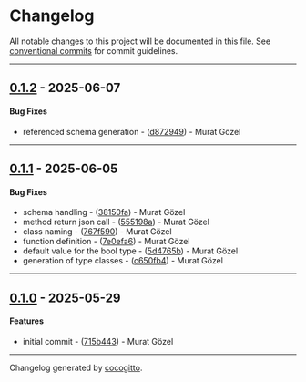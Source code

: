 # Changelog
All notable changes to this project will be documented in this file. See [conventional commits](https://www.conventionalcommits.org/) for commit guidelines.

- - -
## [0.1.2](https://github.com/harboorio/sdk-ops/compare/d8729494540e4888bfa6e694656bad2bfd5ca707..0.1.2) - 2025-06-07
#### Bug Fixes
- referenced schema generation - ([d872949](https://github.com/harboorio/sdk-ops/commit/d8729494540e4888bfa6e694656bad2bfd5ca707)) - Murat Gözel

- - -

## [0.1.1](https://github.com/harboorio/sdk-ops/compare/c650fb412ad876d0673072cde51a4091adae2d19..0.1.1) - 2025-06-05
#### Bug Fixes
- schema handling - ([38150fa](https://github.com/harboorio/sdk-ops/commit/38150fa23e36e91abb97973c8e5bc3eae688731d)) - Murat Gözel
- method return json call - ([555198a](https://github.com/harboorio/sdk-ops/commit/555198a0777fd845b84f33f15951dbe8a8ad392a)) - Murat Gözel
- class naming - ([767f590](https://github.com/harboorio/sdk-ops/commit/767f590948b2bc2ce1083e4ff2688f91da27cb2b)) - Murat Gözel
- function definition - ([7e0efa6](https://github.com/harboorio/sdk-ops/commit/7e0efa67e066532f3416573a231f09206f7dd283)) - Murat Gözel
- default value for the bool type - ([5d4765b](https://github.com/harboorio/sdk-ops/commit/5d4765b1375a70645573a96e5c6d2397bdbcced0)) - Murat Gözel
- generation of type classes - ([c650fb4](https://github.com/harboorio/sdk-ops/commit/c650fb412ad876d0673072cde51a4091adae2d19)) - Murat Gözel

- - -

## [0.1.0](https://github.com/harboorio/sdk-ops/compare/715b443b7be2a687a9bbf66326ef75de9f7ecc73..0.1.0) - 2025-05-29
#### Features
- initial commit - ([715b443](https://github.com/harboorio/sdk-ops/commit/715b443b7be2a687a9bbf66326ef75de9f7ecc73)) - Murat Gözel

- - -

Changelog generated by [cocogitto](https://github.com/cocogitto/cocogitto).